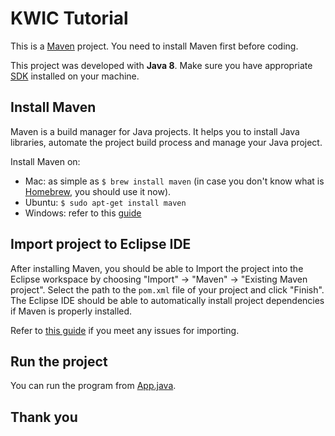 # KWIC Tutorial
This is a [Maven](https://maven.apache.org/index.html) project. You need to install Maven first before coding.

This project was developed with **Java 8**. Make sure you have appropriate [SDK](http://www.oracle.com/technetwork/java/javase/downloads/jdk8-downloads-2133151.html) installed on your machine.

## Install Maven
Maven is a build manager for Java projects. It helps you to install Java libraries, automate the project build process and manage your Java project.

Install Maven on:
* Mac: as simple as `$ brew install maven` (in case you don't know what is [Homebrew](http://brew.sh/), you should use it now).
* Ubuntu: `$ sudo apt-get install maven`
* Windows: refer to this [guide](https://www.mkyong.com/maven/how-to-install-maven-in-windows/)

## Import project to Eclipse IDE
After installing Maven, you should be able to Import the project into the Eclipse workspace by choosing "Import" -> "Maven" -> "Existing Maven project". Select the path to the `pom.xml` file of your project and click "Finish". The Eclipse IDE should be able to automatically install project dependencies if Maven is properly installed.

Refer to [this guide](http://stackoverflow.com/questions/2061094/importing-maven-project-into-eclipse) if you meet any issues for importing.

## Run the project
You can run the program from [App.java](https://github.com/Gisonrg-in-NUS/KWIC-demo/blob/master/src/main/java/sg/edu/nus/comp/cs3219/App.java).

## Thank you
